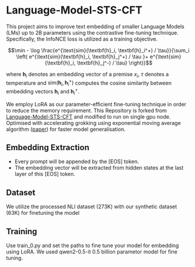 # Language-Model-STS-CFT

This project aims to improve text embedding of smaller Language Models (LMs) up to 2B parameters using the contrastive fine-tuning technique. Specifically, the InfoNCE loss is utilized as a training objective.

$$\min  - \log \frac{e^{\text{sim}(\textbf{h}_i, \textbf{h}_i^+) / \tau}}{\sum_i \left( e^{\text{sim}(\textbf{h}_i, \textbf{h}_j^+) / \tau }+ e^{\text{sim}(\textbf{h}_i, \textbf{h}_j^-) / \tau} \right)}$$

where $\textbf{h}_i$ denotes an embedding vector of a premise $x_i$, $\tau$ denotes a temperature and $\text{sim}(\textbf{h}_i, \textbf{h}_i^+)$ computes the cosine similarity between embedding vectors $\textbf{h}_i$ and $\textbf{h}_i^+$.

We employ LoRA as our parameter-efficient fine-tuning technique in order to reduce the memory requirement.
This Repository is forked from [Language-Model-STS-CFT](https://github.com/trapoom555/Language-Model-STS-CFT) and modified to run on single gpu node. Optimised with accelerating grokking using exponential moving average algorithm ([paper](https://arxiv.org/pdf/2405.20233)) for faster model generalisation.

## Embedding Extraction

- Every prompt will be appended by the [EOS] token.
- The embedding vector will be extracted from hidden states at the last layer of this [EOS] token.


## Dataset

We utilize the processed NLI dataset (273K) with our synthetic dataset (63K) for finetuning the model 

## Training 
Use train_0.py and set the paths to fine tune your model for embedding using LoRA. 
We used qwen2-0.5-it 0.5 billion parametor model for fine tuning. 
